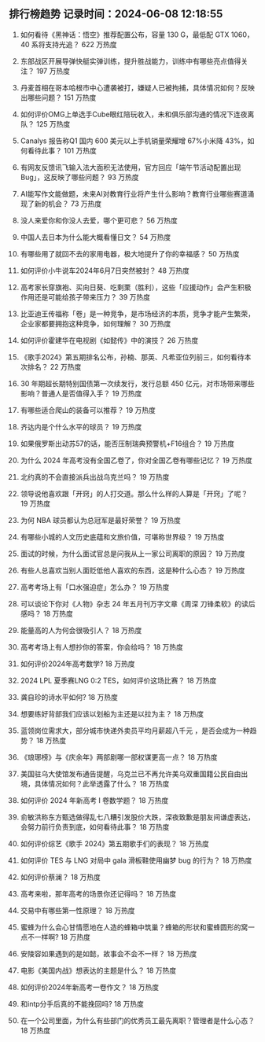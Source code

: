 
## 排行榜趋势 记录时间：2024-06-08 12:18:55
  
  1. 如何看待《黑神话：悟空》推荐配置公布，容量 130 G，最低配 GTX 1060，40 系将支持光追？ 622 万热度
    
  2. 东部战区开展导弹快艇实弹训练，提升胜战能力，训练中有哪些亮点值得关注？ 197 万热度
    
  3. 丹麦首相在哥本哈根市中心遭袭被打，嫌疑人已被拘捕，具体情况如何？反映出哪些问题？ 151 万热度
    
  4. 如何评价OMG上单选手Cube眼红陪玩收入，未和俱乐部沟通的情况下连夜离队？ 125 万热度
    
  5. Canalys 报告称Q1 国内 600 美元以上手机销量荣耀增 67%小米降 43%，如何看待此事？ 101 万热度
    
  6. 有网友反馈讯飞输入法大面积无法使用，官方回应「端午节活动配置出现 Bug」，这反映了哪些问题？ 93 万热度
    
  7. AI能写作文能做题，未来AI对教育行业将产生什么影响？教育行业哪些赛道涌现了新的机会？ 73 万热度
    
  8. 没人来爱你和你没人去爱，哪个更可悲？ 56 万热度
    
  9. 中国人去日本为什么能大概看懂日文？ 54 万热度
    
  10. 有哪些用了就回不去的家用电器，极大地提升了你的幸福感？ 50 万热度
    
  11. 如何评价小牛说车2024年6月7日突然被封？ 48 万热度
    
  12. 高考家长穿旗袍、买向日葵、吃剩栗（胜利），这些「应援动作」会产生积极作用还是可能给孩子带来压力？ 39 万热度
    
  13. 比亚迪王传福称「卷」是一种竞争，是市场经济的本质，竞争才能产生繁荣，企业家都要拥抱这种竞争，如何理解？ 30 万热度
    
  14. 如何评价霍建华在电视剧《如懿传》中的演技？ 26 万热度
    
  15. 《歌手2024》第五期排名公布，孙楠、那英、凡希亚位列前三，如何看待本次排名？ 22 万热度
    
  16. 30 年期超长期特别国债第一次续发行，发行总额 450 亿元，对市场带来哪些影响？普通人是否值得入手？ 19 万热度
    
  17. 有哪些适合爬山的装备可以推荐？ 19 万热度
    
  18. 齐达内是个什么水平的球员？ 19 万热度
    
  19. 如果俄罗斯出动苏57的话，能否压制瑞典预警机+F16组合？ 19 万热度
    
  20. 为什么 2024 年高考没有全国乙卷了，你对全国乙卷有哪些记忆？ 19 万热度
    
  21. 北约真的不会直接派兵出战乌克兰吗？ 19 万热度
    
  22. 领导说他喜欢跟「开窍」的人打交道。那么什么样的人算是「开窍」了呢？ 19 万热度
    
  23. 为何 NBA 球员都认为总冠军是最好荣誉？ 19 万热度
    
  24. 有哪些小城的人文历史底蕴和文旅价值，可堪称世界级？ 19 万热度
    
  25. 面试的时候，为什么面试官总是问我从上一家公司离职的原因？ 19 万热度
    
  26. 有些人总喜欢当别人面贬低他人喜欢的东西，这是种什么心态？ 19 万热度
    
  27. 高考考场上有「口水强迫症」怎么办？ 19 万热度
    
  28. 可以谈论下你对《人物》杂志 24 年五月刊万字文章《周深 刀锋柔软》的读后感吗？ 18 万热度
    
  29. 能量高的人为何会很吸引人？ 18 万热度
    
  30. 高考考场上有人想抄你的答案，你会给吗？ 18 万热度
    
  31. 如何评价2024年高考数学? 18 万热度
    
  32. 2024 LPL 夏季赛LNG 0:2 TES，如何评价这场比赛？ 18 万热度
    
  33. 龚自珍的诗水平如何? 18 万热度
    
  34. 想要练好背部我们应该以划船为主还是以拉为主？ 18 万热度
    
  35. 蓝领岗位需求大，部分城市快递外卖员平均月薪超八千元 ，是否会成为一种趋势？ 18 万热度
    
  36. 《琅琊榜》与《庆余年》两部剧哪一部权谋更高一点？ 18 万热度
    
  37. 美国驻乌大使馆发布通告提醒，乌克兰已不再允许美乌双重国籍公民自由出境，具体情况如何？此举透露了什么？ 18 万热度
    
  38. 如何评价 2024 年新高考 I 卷数学题？ 18 万热度
    
  39. 俞敏洪称东方甄选做得乱七八糟引发股价大跌，深夜致歉是朋友间谦虚表达，会努力前行负责到底，如何看待此事？ 18 万热度
    
  40. 如何评价综艺《歌手 2024》第五期歌手们的表现？ 18 万热度
    
  41. 如何评价 TES 与 LNG 对局中 gala 滑板鞋使用幽梦 bug 的行为？ 18 万热度
    
  42. 如何评价蔡澜？ 18 万热度
    
  43. 高考来啦，那年高考的场景你还记得吗？ 18 万热度
    
  44. 交易中有哪些第一性原理？ 18 万热度
    
  45. 蜜蜂为什么会心甘情愿地在人造的蜂箱中筑巢？蜂箱的形状和蜜蜂圆形的窝一点不一样啊? 18 万热度
    
  46. 安陵容如果遇到的是如懿，故事会不会不一样？ 18 万热度
    
  47. 电影《美国内战》想表达的主题是什么？ 18 万热度
    
  48. 如何评价2024年新高考一卷作文？ 18 万热度
    
  49. 和intp分手后真的不能挽回吗? 18 万热度
    
  50. 在一个公司里面，为什么有些部门的优秀员工最先离职？管理者是什么心态？ 18 万热度
    